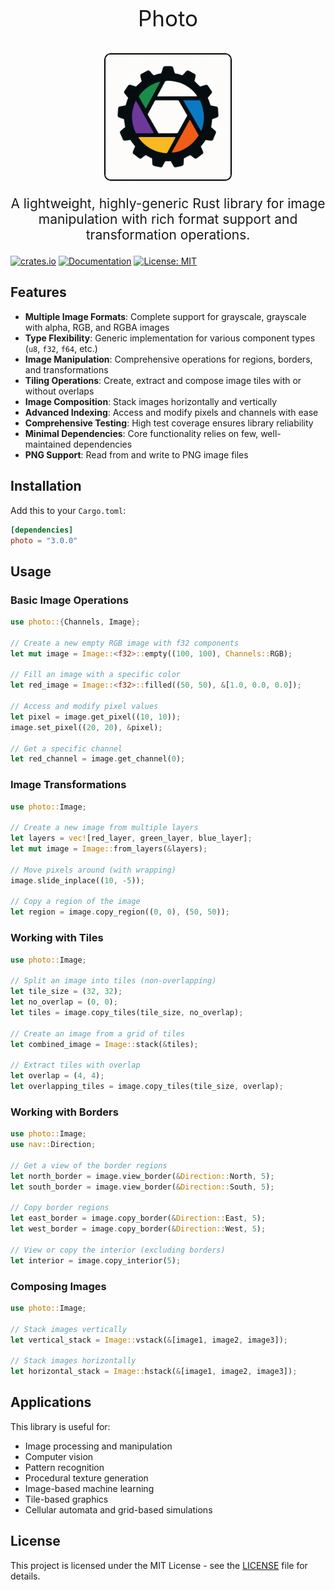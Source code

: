<p align="center" style="font-size: 2.5em">
    Photo
</p>
<p align="center">
    <img src="./assets/images/icon.png" alt="Photo Icon" width="200" style="border-radius: 5%; border: 2px solid #000;">
</p>
<p align="center" style="font-size: 1.5em">
    A lightweight, highly-generic Rust library for image manipulation with rich format support and transformation operations.
</p>

[![crates.io](https://img.shields.io/crates/v/photo.svg)](https://crates.io/crates/photo)
[![Documentation](https://docs.rs/photo/badge.svg)](https://docs.rs/photo)
[![License: MIT](https://img.shields.io/badge/License-MIT-yellow.svg)](https://opensource.org/licenses/MIT)

## Features

- **Multiple Image Formats**: Complete support for grayscale, grayscale with alpha, RGB, and RGBA images
- **Type Flexibility**: Generic implementation for various component types (`u8`, `f32`, `f64`, etc.)
- **Image Manipulation**: Comprehensive operations for regions, borders, and transformations
- **Tiling Operations**: Create, extract and compose image tiles with or without overlaps
- **Image Composition**: Stack images horizontally and vertically
- **Advanced Indexing**: Access and modify pixels and channels with ease
- **Comprehensive Testing**: High test coverage ensures library reliability
- **Minimal Dependencies**: Core functionality relies on few, well-maintained dependencies
- **PNG Support**: Read from and write to PNG image files

## Installation

Add this to your `Cargo.toml`:

```toml
[dependencies]
photo = "3.0.0"
```

## Usage

### Basic Image Operations

```rust
use photo::{Channels, Image};

// Create a new empty RGB image with f32 components
let mut image = Image::<f32>::empty((100, 100), Channels::RGB);

// Fill an image with a specific color
let red_image = Image::<f32>::filled((50, 50), &[1.0, 0.0, 0.0]);

// Access and modify pixel values
let pixel = image.get_pixel((10, 10));
image.set_pixel((20, 20), &pixel);

// Get a specific channel
let red_channel = image.get_channel(0);
```

### Image Transformations

```rust
use photo::Image;

// Create a new image from multiple layers
let layers = vec![red_layer, green_layer, blue_layer];
let mut image = Image::from_layers(&layers);

// Move pixels around (with wrapping)
image.slide_inplace((10, -5));

// Copy a region of the image
let region = image.copy_region((0, 0), (50, 50));
```

### Working with Tiles

```rust
use photo::Image;

// Split an image into tiles (non-overlapping)
let tile_size = (32, 32);
let no_overlap = (0, 0);
let tiles = image.copy_tiles(tile_size, no_overlap);

// Create an image from a grid of tiles
let combined_image = Image::stack(&tiles);

// Extract tiles with overlap
let overlap = (4, 4);
let overlapping_tiles = image.copy_tiles(tile_size, overlap);
```

### Working with Borders

```rust
use photo::Image;
use nav::Direction;

// Get a view of the border regions
let north_border = image.view_border(&Direction::North, 5);
let south_border = image.view_border(&Direction::South, 5);

// Copy border regions
let east_border = image.copy_border(&Direction::East, 5);
let west_border = image.copy_border(&Direction::West, 5);

// View or copy the interior (excluding borders)
let interior = image.copy_interior(5);
```

### Composing Images

```rust
use photo::Image;

// Stack images vertically
let vertical_stack = Image::vstack(&[image1, image2, image3]);

// Stack images horizontally
let horizontal_stack = Image::hstack(&[image1, image2, image3]);
```

## Applications

This library is useful for:

- Image processing and manipulation
- Computer vision
- Pattern recognition
- Procedural texture generation
- Image-based machine learning
- Tile-based graphics
- Cellular automata and grid-based simulations

## License

This project is licensed under the MIT License - see the [LICENSE](LICENSE) file for details.
